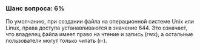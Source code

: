 ### Шанс вопроса: 6%

По умолчанию, при создании файла на операционной системе Unix или Linux, права доступа устанавливаются в значение 644. Это означает, что владелец файла имеет право на чтение и запись (rwx), а остальные пользователи могут только читать (r-).